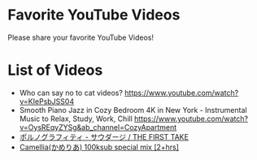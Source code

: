 # Favorite YouTube Videos
Please share your favorite YouTube Videos!

# List of Videos
- Who can say no to cat videos? https://www.youtube.com/watch?v=KIePsbJSS04
- Smooth Piano Jazz in Cozy Bedroom 4K in New York - Instrumental Music to Relax, Study, Work, Chill https://www.youtube.com/watch?v=OysREqyZYSg&ab_channel=CozyApartment
- [ポルノグラフィティ - サウダージ / THE FIRST TAKE](https://www.youtube.com/watch?v=41c9vRZ4mB4)
- [Camellia(かめりあ) 100ksub special mix [2+hrs]](https://youtu.be/RhrJ9-mir64)
